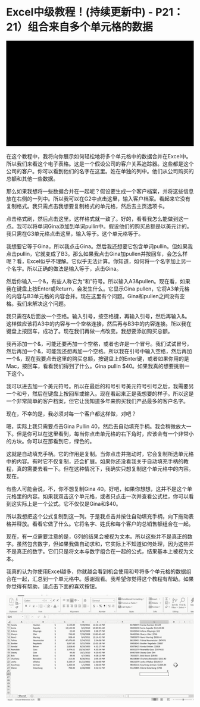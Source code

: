 # Excel中级教程！(持续更新中) - P21：21）组合来自多个单元格的数据 

![](img/6689f1c6c070627a588a751f13ea0a13_0.png)

在这个教程中，我将向你展示如何轻松地将多个单元格中的数据合并在Excel中。所以我们来看这个电子表格。这是一个假设公司的客户关系追踪器。这些都是这个公司的客户。你可以看到他们的名字在这里。姓在单独的列中。他们从公司购买的总额和其他一些数据。

那么如果我想将一些数据合并在一起呢？假设要生成一个客户档案，并将这些信息放在右侧的一列中。所以我可以在G2中点击这里，输入客户档案。看起来它没有复制格式。我只需点击我想要复制格式的单元格，然后去主页选项卡。

点击格式刷，然后点击这里。这样格式就一致了。好的，看看我怎么能做到这一点。我可以将单词Gina添加到单词pullin中。假设他们的购买总额是以美元计的。我只需在G3单元格点击这里，输入等于。这个单元格等于。

我想要它等于Gina，所以我点击Gina。然后我还想要它包含单词pullin。但如果我点击pullin，它就变成了B3。那么如果我点击Gina加pullen并按回车，会怎么样呢？看，Excel似乎不理解。它似乎无法计算。你知道，如何将一个名字加上另一个名字。所以正确的做法是输入等于，点击Gina。

然后你输入一个&，有些人称它为“和”符号。所以输入A3&pullen。现在看，如果我在键盘上按Enter或Return，会发生什么。它显示Gina pullen，它将A3单元格的内容与B3单元格的内容合并。现在这里有个问题。Gina和pullen之间没有空格。我们来解决这个问题。

我只需在&后面放一个空格。输入引号，按空格键，再输入引号，然后再输入&。这样做应该将A3中的内容与一个空格连接，然后再与B3中的内容连接。所以我在键盘上按回车，成功了。现在我们再做一点改变。我想要添加购买总额。

我再添加一个&，可能还要再加一个空格，或者也许是一个冒号。我们试试冒号，然后再加一个&，可能我还想再加一个空格。所以我在引号中输入空格，然后再加一个&，现在我要点击这里的购买总额，按键盘上的Enter键，或者如果你用的是Mac，按回车，看看我们得到了什么。Gina pullin $40。如果我真的想要挑剔一下这个。

我可以进去加一个美元符号。所以在最后的和号引号美元符号引号之后，我需要另一个和号，然后在键盘上按回车或输入。现在看起来正是我想要的样子。所以这是一个非常简单的客户档案，但它让我知道多年来购买我们产品最多的客户名字。

现在，不幸的是，我必须对每一个客户都这样做，对吧？

嗯，实际上我只需要点击Gina Pullin 40，然后去自动填充手柄。我会稍微放大一下。但是你可以在这里看到，每当你点击单元格的右下角时，应该会有一个非常小的方块。你可以在那看到它，绿色的。

这就是自动填充手柄。它的作用是复制。当你点击并拖动时，它会复制所选单元格中的内容。有时它不仅复制，还会扩展。如果你还没看我关于自动填充手柄的教程，真的需要去看一下。但在这种情况下，我确实只想复制这个单元格中的内容。现在。

有些人可能会说，不，你不想复制Gina 40。好吧，如果你想想，这并不是这个单元格里的内容。如果我双击这个单元格，或者只点击一次并查看公式栏，你可以看到这实际上是一个公式。它不仅仅是Gina和$40。

所以我想把这个公式复制到这一列。于是我点击并按住自动填充手柄，向下拖动表格并释放。看看它做了什么。它将名字、姓氏和每个客户的总销售额组合在一起。

现在，有一点需要注意的是，G列的结果会被视为文本。所以这些并不是真正的数字。虽然包含数字，但如果我做自动求和，它实际上不知道如何处理，因为这些并不是真正的数字。它们只是将文本与数字组合在一起的公式，结果基本上被视为文本。

我真的认为你使用Excel越多，你就越会看到机会使用和号将多个单元格的数据组合在一起，汇总到一个单元格中。感谢观看。我希望你觉得这个教程有帮助。如果你觉得有帮助，请点击下面的喜欢按钮。

![](img/6689f1c6c070627a588a751f13ea0a13_2.png)
